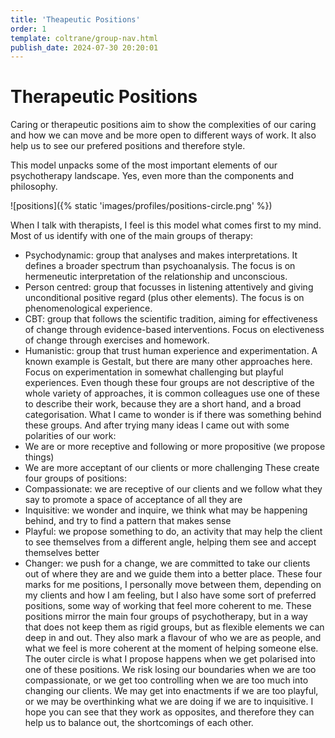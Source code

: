 ```yaml
---
title: 'Theapeutic Positions'
order: 1
template: coltrane/group-nav.html
publish_date: 2024-07-30 20:20:01
---
```


# Therapeutic Positions

Caring or therapeutic positions aim to show the complexities of our caring and how we can move and be more open to different ways of work. It also help us to see our prefered positions and therefore style.

This model unpacks some of the most important elements of our psychotherapy landscape. Yes, even more than the components and philosophy.

![positions]({% static 'images/profiles/positions-circle.png' %})

When I talk with therapists, I feel is this model what comes first to my mind. Most of us identify with one of the main groups of therapy: 
-	Psychodynamic: group that analyses and makes interpretations. It defines a broader spectrum than psychoanalysis. The focus is on hermeneutic interpretation of the relationship and unconscious.
-	Person centred: group that focusses in listening attentively and giving unconditional positive regard (plus other elements). The focus is on phenomenological experience. 
-	CBT: group that follows the scientific tradition, aiming for effectiveness of change through evidence-based interventions. Focus on electiveness of change through exercises and homework.
-	Humanistic: group that trust human experience and experimentation. A known example is Gestalt, but there are many other approaches here. Focus on experimentation in somewhat challenging but playful experiences. 
Even though these four groups are not descriptive of the whole variety of approaches, it is common colleagues use one of these to describe their work, because they are a short hand, and a broad categorisation.
What I came to wonder is if there was something behind these groups. And after trying many ideas I came out with some polarities of our work:
-	We are or more receptive and following or more propositive (we propose things)
-	We are more acceptant of our clients or more challenging
These create four groups of positions:
-	Compassionate: we are receptive of our clients and we follow what they say to promote a space of acceptance of all they are
-	Inquisitive: we wonder and inquire, we think what may be happening behind, and try to find a pattern that makes sense
-	Playful: we propose something to do, an activity that may help the client to see themselves from a different angle, helping them see and accept themselves better
-	Changer: we push for a change, we are committed to take our clients out of where they are and we guide them into a better place. 
These four marks for me positions, I personally move between them, depending on my clients and how I am feeling, but I also have some sort of preferred positions, some way of working that feel more coherent to me. 
These positions mirror the main four groups of psychotherapy, but in a way that does not keep them as rigid groups, but as flexible elements we can deep in and out. They also mark a flavour of who we are as people, and what we feel is more coherent at the moment of helping someone else.
The outer circle is what I propose happens when we get polarised into one of these positions. We risk losing our boundaries when we are too compassionate, or we get too controlling when we are too much into changing our clients. We may get into enactments if we are too playful, or we may be overthinking what we are doing if we are to inquisitive. 
I hope you can see that they work as opposites, and therefore they can help us to balance out, the shortcomings of each other. 

